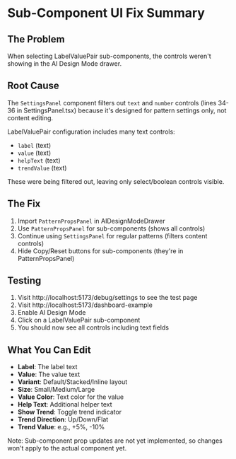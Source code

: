 # Sub-Component UI Fix Summary

## The Problem
When selecting LabelValuePair sub-components, the controls weren't showing in the AI Design Mode drawer.

## Root Cause
The `SettingsPanel` component filters out `text` and `number` controls (lines 34-36 in SettingsPanel.tsx) because it's designed for pattern settings only, not content editing.

LabelValuePair configuration includes many text controls:
- `label` (text)
- `value` (text)  
- `helpText` (text)
- `trendValue` (text)

These were being filtered out, leaving only select/boolean controls visible.

## The Fix
1. Import `PatternPropsPanel` in AIDesignModeDrawer
2. Use `PatternPropsPanel` for sub-components (shows all controls)
3. Continue using `SettingsPanel` for regular patterns (filters content controls)
4. Hide Copy/Reset buttons for sub-components (they're in PatternPropsPanel)

## Testing
1. Visit http://localhost:5173/debug/settings to see the test page
2. Visit http://localhost:5173/dashboard-example
3. Enable AI Design Mode
4. Click on a LabelValuePair sub-component
5. You should now see all controls including text fields

## What You Can Edit
- **Label**: The label text
- **Value**: The value text
- **Variant**: Default/Stacked/Inline layout
- **Size**: Small/Medium/Large
- **Value Color**: Text color for the value
- **Help Text**: Additional helper text
- **Show Trend**: Toggle trend indicator
- **Trend Direction**: Up/Down/Flat
- **Trend Value**: e.g., +5%, -10%

Note: Sub-component prop updates are not yet implemented, so changes won't apply to the actual component yet.